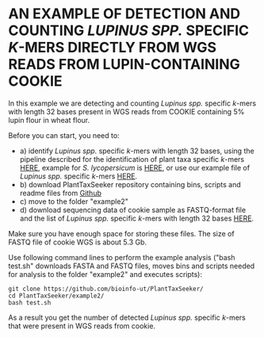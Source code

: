 # AN EXAMPLE OF DETECTION AND COUNTING <i>LUPINUS SPP.</i> SPECIFIC <i>K</i>-MERS DIRECTLY FROM  WGS READS FROM LUPIN-CONTAINING COOKIE 
In this example we are detecting and counting <i>Lupinus spp.</i> specific <i>k</i>-mers with length 32 bases present in WGS reads from COOKIE containing 5% lupin flour in wheat flour.
  
Before you can start, you need to:
* a) identify <i>Lupinus spp.</i> specific <i>k</i>-mers with length 32 bases, using the pipeline described for the identification of plant taxa specific <i>k</i>-mers [HERE](https://github.com/bioinfo-ut/PlantTaxSeeker), example for <i>S. lycopersicum</i> is [HERE](https://github.com/bioinfo-ut/PlantTaxSeeker/blob/master/example/README.md), or use our example file of <i>Lupinus spp.</i> specific <i>k</i>-mers [HERE](http://www.bioinfo.ut.ee/PlantTaxSeeker/).
* b) download PlantTaxSeeker repository containing bins, scripts and readme files from [Github](https://github.com/bioinfo-ut/PlantTaxSeeker) 
* c) move to the folder "example2"
* d) download sequencing data of cookie sample as FASTQ-format file and the list of <i>Lupinus spp.</i> specific <i>k</i>-mers with length 32 bases [HERE](http://www.bioinfo.ut.ee/PlantTaxSeeker/).    
    
Make sure you have enough space for storing these files. The size of FASTQ file of cookie WGS is about 5.3 Gb.

Use following command lines to perform the example analysis ("bash test.sh" downloads FASTA and FASTQ files, moves bins and scripts needed for analysis to the folder "example2" and executes scripts):
```  
git clone https://github.com/bioinfo-ut/PlantTaxSeeker/
cd PlantTaxSeeker/example2/
bash test.sh
```  
   
As a result you get the number of detected <i>Lupinus spp.</i> specific <i>k</i>-mers that were present in WGS reads from cookie.  
